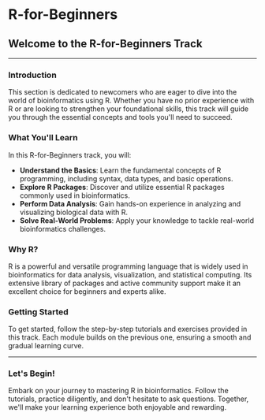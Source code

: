 # R-for-Beginners

## Welcome to the R-for-Beginners Track

---

### Introduction

This section is dedicated to newcomers who are eager to dive into the world of bioinformatics using R. Whether you have no prior experience with R or are looking to strengthen your foundational skills, this track will guide you through the essential concepts and tools you'll need to succeed.

### What You'll Learn

In this R-for-Beginners track, you will:

- **Understand the Basics**: Learn the fundamental concepts of R programming, including syntax, data types, and basic operations.
- **Explore R Packages**: Discover and utilize essential R packages commonly used in bioinformatics.
- **Perform Data Analysis**: Gain hands-on experience in analyzing and visualizing biological data with R.
- **Solve Real-World Problems**: Apply your knowledge to tackle real-world bioinformatics challenges.

### Why R?

R is a powerful and versatile programming language that is widely used in bioinformatics for data analysis, visualization, and statistical computing. Its extensive library of packages and active community support make it an excellent choice for beginners and experts alike.

### Getting Started

To get started, follow the step-by-step tutorials and exercises provided in this track. Each module builds on the previous one, ensuring a smooth and gradual learning curve.

---

### Let's Begin!

Embark on your journey to mastering R in bioinformatics. Follow the tutorials, practice diligently, and don't hesitate to ask questions. Together, we'll make your learning experience both enjoyable and rewarding.
